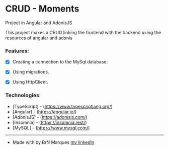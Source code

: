 # CRUD - Moments

Project in Angular and AdonisJS

<p>This project makes a CRUD linking the frontend with the backend using the resources of angular and adonis</p>

### Features:

* [x] Creating a connection to the MySql database.
* [x] Using migrations.
* [X] Using HttpClient.


### Technologies:

* [TypeScript] - (https://www.typescriptlang.org/)
* [Angular] - (https://angular.io/)
* [AdonisJS] - (https://adonisjs.com/)
* [Insomnia] - (https://insomnia.rest/) 
* [MySQL] - (https://www.mysql.com/)


_______________________________

* Made with by BrN Marques [my linkedIn](https://www.linkedin.com/in/brunomarques85/)
